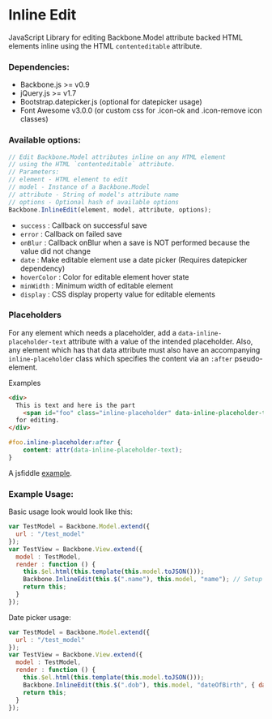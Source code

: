 Inline Edit
===============

JavaScript Library for editing Backbone.Model attribute backed HTML elements inline using the HTML `contenteditable` attribute.

### Dependencies:

* Backbone.js >= v0.9
* jQuery.js >= v1.7
* Bootstrap.datepicker.js (optional for datepicker usage)
* Font Awesome v3.0.0 (or custom css for .icon-ok and .icon-remove icon classes)

### Available options:

```javascript
// Edit Backbone.Model attributes inline on any HTML element
// using the HTML `contenteditable` attribute.
// Parameters:
// element - HTML element to edit
// model - Instance of a Backbone.Model
// attribute - String of model's attribute name
// options - Optional hash of available options
Backbone.InlineEdit(element, model, attribute, options);
```

* `success` : Callback on successful save
* `error` : Callback on failed save
* `onBlur` : Callback onBlur when a save is NOT performed because the value did not change
* `date` : Make editable element use a date picker (Requires datepicker dependency)
* `hoverColor` : Color for editable element hover state
* `minWidth` : Minimum width of editable element
* `display` : CSS display property value for editable elements

### Placeholders

For any element which needs a placeholder, add a `data-inline-placeholder-text` attribute with a value of the intended placeholder. Also, any element which has that data attribute
must also have an accompanying `inline-placeholder` class which specifies the content via an `:after` pseudo-element.

Examples

```html
<div>
  This is text and here is the part
    <span id="foo" class="inline-placeholder" data-inline-placeholder-text="{edit me}" contenteditable="true"></span>
  for editing.
</div>
```

```css
#foo.inline-placeholder:after {
    content: attr(data-inline-placeholder-text);
}
```

A jsfiddle [example](http://jsfiddle.net/jbran/XjP88/2/ "jsfiddle example").

### Example Usage:

Basic usage look would look like this:
```javascript
var TestModel = Backbone.Model.extend({
  url : "/test_model"
});
var TestView = Backbone.View.extend({
  model : TestModel,
  render : function () {
    this.$el.html(this.template(this.model.toJSON()));
    Backbone.InlineEdit(this.$(".name"), this.model, "name"); // Setup inline editing
    return this;
  }
});
```

Date picker usage:
```javascript
var TestModel = Backbone.Model.extend({
  url : "/test_model"
});
var TestView = Backbone.View.extend({
  model : TestModel,
  render : function () {
    this.$el.html(this.template(this.model.toJSON()));
    Backbone.InlineEdit(this.$(".dob"), this.model, "dateOfBirth", { date : true });
    return this;
  }
});
```
